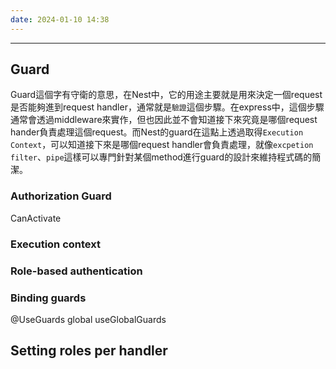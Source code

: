 ```yaml
---
date: 2024-01-10 14:38
---
```

---
## Guard
Guard這個字有守衛的意思，在Nest中，它的用途主要就是用來決定一個request是否能夠進到request handler，通常就是`驗證`這個步驟。在express中，這個步驟通常會透過middleware來實作，但也因此並不會知道接下來究竟是哪個request hander負責處理這個request。而Nest的guard在這點上透過取得`Execution Context`，可以知道接下來是哪個request handler會負責處理，就像`excpetion filter`、`pipe`這樣可以專門針對某個method進行guard的設計來維持程式碼的簡潔。

### Authorization Guard
CanActivate

### Execution context

### Role-based authentication

### Binding guards

@UseGuards
global useGlobalGuards

## Setting roles per handler
